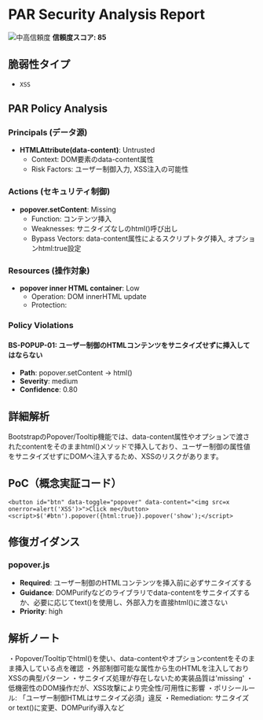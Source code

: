 # PAR Security Analysis Report

![中高信頼度](https://img.shields.io/badge/信頼度-中高-orange) **信頼度スコア: 85**

## 脆弱性タイプ

- `XSS`

## PAR Policy Analysis

### Principals (データ源)

- **HTMLAttribute(data-content)**: Untrusted
  - Context: DOM要素のdata-content属性
  - Risk Factors: ユーザー制御入力, XSS注入の可能性

### Actions (セキュリティ制御)

- **popover.setContent**: Missing
  - Function: コンテンツ挿入
  - Weaknesses: サニタイズなしのhtml()呼び出し
  - Bypass Vectors: data-content属性によるスクリプトタグ挿入, オプションhtml:true設定

### Resources (操作対象)

- **popover inner HTML container**: Low
  - Operation: DOM innerHTML update
  - Protection: 

### Policy Violations

#### BS-POPUP-01: ユーザー制御のHTMLコンテンツをサニタイズせずに挿入してはならない

- **Path**: popover.setContent → html()
- **Severity**: medium
- **Confidence**: 0.80

## 詳細解析

BootstrapのPopover/Tooltip機能では、data-content属性やオプションで渡されたcontentをそのままhtml()メソッドで挿入しており、ユーザー制御の属性値をサニタイズせずにDOMへ注入するため、XSSのリスクがあります。

## PoC（概念実証コード）

```text
<button id="btn" data-toggle="popover" data-content="<img src=x onerror=alert('XSS')>">Click me</button>
<script>$('#btn').popover({html:true}).popover('show');</script>
```

## 修復ガイダンス

### popover.js

- **Required**: ユーザー制御のHTMLコンテンツを挿入前に必ずサニタイズする
- **Guidance**: DOMPurifyなどのライブラリでdata-contentをサニタイズするか、必要に応じてtext()を使用し、外部入力を直接html()に渡さない
- **Priority**: high

## 解析ノート

・Popover/Tooltipでhtml()を使い、data-contentやオプションcontentをそのまま挿入している点を確認
・外部制御可能な属性から生のHTMLを注入しておりXSSの典型パターン
・サニタイズ処理が存在しないため実装品質は'missing'
・低機密性のDOM操作だが、XSS攻撃により完全性/可用性に影響
・ポリシールール: 「ユーザー制御HTMLはサニタイズ必須」違反
・Remediation: サニタイズ or text()に変更、DOMPurify導入など

